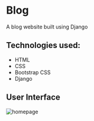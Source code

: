 # Blog
A blog website built using Django

## Technologies used:
  - HTML
  - CSS
  - Bootstrap CSS
  - Django

## User Interface

![homepage](https://user-images.githubusercontent.com/78599959/202568596-5ee3b05f-8bf2-41b1-9e9c-19d0b9c8546c.png)
